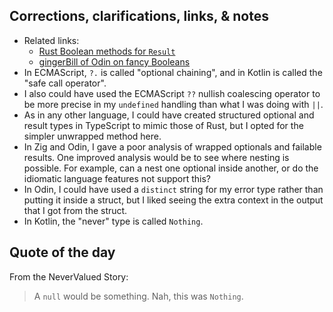 ## Corrections, clarifications, links, & notes

- Related links:
  - [Rust Boolean methods for `Result`](https://doc.rust-lang.org/std/result/#boolean-operators)
  - [gingerBill of Odin on fancy Booleans](https://www.gingerbill.org/article/2021/09/06/value-propagation-experiment-part-2/)
- In ECMAScript, `?.` is called "optional chaining", and in Kotlin is called
  the "safe call operator".
- I also could have used the ECMAScript `??` nullish coalescing operator to be
  more precise in my `undefined` handling than what I was doing with `||`.
- As in any other language, I could have created structured optional and result
  types in TypeScript to mimic those of Rust, but I opted for the simpler
  unwrapped method here.
- In Zig and Odin, I gave a poor analysis of wrapped optionals and failable
  results. One improved analysis would be to see where nesting is possible. For
  example, can a nest one optional inside another, or do the idiomatic language
  features not support this?
- In Odin, I could have used a `distinct` string for my error type rather than
  putting it inside a struct, but I liked seeing the extra context in the
  output that I got from the struct.
- In Kotlin, the "never" type is called `Nothing`.


## Quote of the day

From the NeverValued Story:

> A `null` would be something. Nah, this was `Nothing`.
